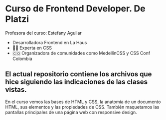# Curso de Frontend Developer. De Platzi  

Profesora del curso: Estefany Aguilar
- Desarrolladora Frontend en La Haus
- 👩‍💻 Experta en CSS
- 🇨🇴 Organizadora de comunidades como MedellínCSS y CSS Conf Colombia  
  
## El actual repositorio contiene los archivos que hice siguiendo las indicaciones de las clases vistas.

En el curso vemos las bases de HTML y CSS, la anatomía de un documento HTML, sus elementos y las propiedades de CSS. También maquetamos las pantallas principales de una página web con responsive design.
